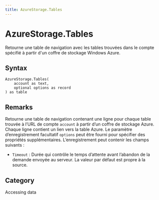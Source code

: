 ```yaml
---
title: AzureStorage.Tables
---
```


# AzureStorage.Tables


Retourne une table de navigation avec les tables trouvées dans le compte spécifié à partir d&#39;un coffre de stockage Windows Azure.


## Syntax

```powerquery
AzureStorage.Tables(
    account as text,
    optional options as record
) as table
```


## Remarks

Retourne une table de navigation contenant une ligne pour chaque table trouvée à l’URL de compte <code>account</code> à partir d’un coffre de stockage Azure. Chaque ligne contient un lien vers la table Azure. Le paramètre d’enregistrement facultatif <code>options</code> peut être fourni pour spécifier des propriétés supplémentaires. L’enregistrement peut contenir les champs suivants :    <ul><li><code>Timeout</code> : Dur&#233;e qui contr&#244;le le temps d’attente avant l’abandon de la demande envoy&#233;e au serveur. La valeur par d&#233;faut est propre &#224; la source.</li></ul>



## Category
Accessing data
